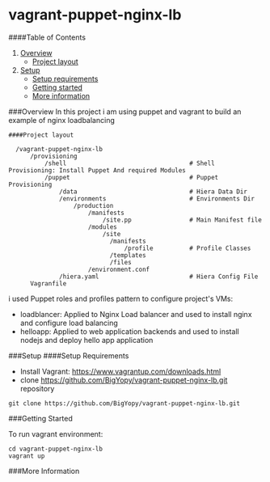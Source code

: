 # vagrant-puppet-nginx-lb

####Table of Contents

1. [Overview](#overview)
    * [Project layout](#project-layout)
2. [Setup](#setup)
    * [Setup requirements](#setup-requirements)
    * [Getting started](#getting-started)
    * [More information](#more-information)

###Overview
In this project i am using puppet and vagrant to build an example of nginx loadbalancing
```
####Project layout

  /vagrant-puppet-nginx-lb
      /provisioning
          /shell                                  # Shell Provisioning: Install Puppet And required Modules                          
          /puppet                                 # Puppet Provisioning
              /data                               # Hiera Data Dir
              /environments                       # Environments Dir
                  /production
                      /manifests
                          /site.pp                # Main Manifest file
                      /modules
                          /site
                            /manifests
                                /profile          # Profile Classes
                            /templates
                            /files
                      /environment.conf
              /hiera.yaml                         # Hiera Config File
      Vagranfile
```
i used Puppet roles and profiles pattern to configure project's VMs:
* loadblancer: Applied to Nginx Load balancer and used to install nginx and configure load balancing
* helloapp: Applied to web application backends and used to install nodejs and deploy hello app application

###Setup
####Setup Requirements

* Install Vagrant: https://www.vagrantup.com/downloads.html
* clone https://github.com/BigYopy/vagrant-puppet-nginx-lb.git  repository
```
git clone https://github.com/BigYopy/vagrant-puppet-nginx-lb.git
```

###Getting Started

To run vagrant environment:
```
cd vagrant-puppet-nginx-lb
vagrant up
```

###More Information

